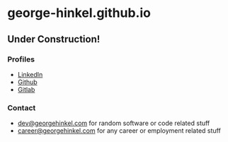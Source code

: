 # george-hinkel.github.io

## Under Construction!

### Profiles

* [LinkedIn](https://www.linkedin.com/in/george-hinkel/)
* [Github](https://github.com/george-hinkel)
* [Gitlab](https://gitlab.com/george-hinkel)

### Contact

* dev@georgehinkel.com for random software or code related stuff
* career@georgehinkel.com for any career or employment related stuff
